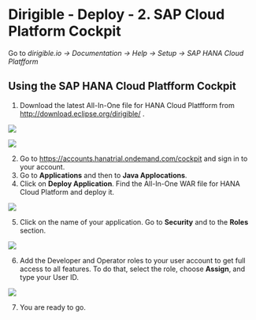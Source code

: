 # Dirigible - Deploy - 2. SAP Cloud Platform Cockpit

Go to *dirigible.io -> Documentation -> Help -> Setup -> SAP HANA Cloud Platfform*
 
## Using the SAP HANA Cloud Platfform Cockpit

1. Download the latest All-In-One file for HANA Cloud Platfform from http://download.eclipse.org/dirigible/ .

![](https://github.com/dirigiblelabs/curriculum/blob/master/VentsislavaNikolova/Eclipse%20Dirigible%20Documentation/Pictures/All-In-One.png) 

![](https://github.com/dirigiblelabs/curriculum/blob/master/VentsislavaNikolova/Eclipse%20Dirigible%20Documentation/Pictures/Milestone.png)

2. Go to https://accounts.hanatrial.ondemand.com/cockpit and sign in to your account.
3. Go to **Applications** and then to **Java Applocations**.
4. Click on **Deploy Application**. Find the All-In-One WAR file for HANA Cloud Platform and deploy it.

![](https://github.com/dirigiblelabs/curriculum/blob/master/VentsislavaNikolova/Eclipse%20Dirigible%20Documentation/Pictures/deploy.png)

5. Click on the name of your application. Go to **Security** and to the **Roles** section.

![](https://github.com/dirigiblelabs/curriculum/blob/master/VentsislavaNikolova/Eclipse%20Dirigible%20Documentation/Pictures/Roles.png)

6. Add the Developer and Operator roles to your user account to get full access to all features. To do that, select the role, choose **Assign**, and type your User ID.

![](https://github.com/dirigiblelabs/curriculum/blob/master/VentsislavaNikolova/Eclipse%20Dirigible%20Documentation/Pictures/assign.png)

7. You are ready to go.
